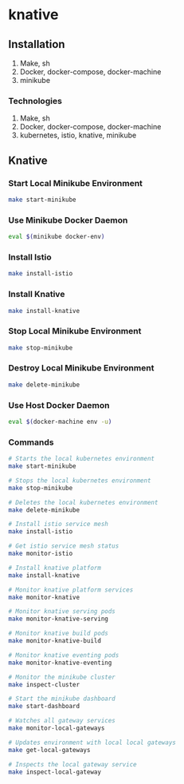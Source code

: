 # knative

## Installation

1. Make, sh
2. Docker, docker-compose, docker-machine
3. minikube


### Technologies
1. Make, sh
2. Docker, docker-compose, docker-machine
3. kubernetes, istio, knative, minikube


## Knative

### Start Local Minikube Environment

```Bash
make start-minikube
```

### Use Minikube Docker Daemon

```Bash
eval $(minikube docker-env)
```

### Install Istio

```Bash
make install-istio
```

### Install Knative

```Bash
make install-knative
```

### Stop Local Minikube Environment

```Bash
make stop-minikube
```

### Destroy Local Minikube Environment

```Bash
make delete-minikube
```

### Use Host Docker Daemon

```Bash
eval $(docker-machine env -u)
```

### Commands
```Bash
# Starts the local kubernetes environment
make start-minikube

# Stops the local kubernetes environment
make stop-minikube

# Deletes the local kubernetes environment
make delete-minikube

# Install istio service mesh
make install-istio

# Get istio service mesh status
make monitor-istio

# Install knative platform
make install-knative

# Monitor knative platform services
make monitor-knative

# Monitor knative serving pods
make monitor-knative-serving

# Monitor knative build pods
make monitor-knative-build

# Monitor knative eventing pods
make monitor-knative-eventing

# Monitor the minikube cluster
make inspect-cluster

# Start the minikube dashboard
make start-dashboard

# Watches all gateway services
make monitor-local-gateways

# Updates environment with local local gateways
make get-local-gateways

# Inspects the local gateway service
make inspect-local-gateway
```
